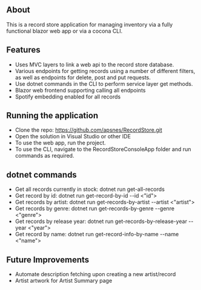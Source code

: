 ## About
This is a record store application for managing inventory via a fully functional blazor web app or via a cocona CLI.

## Features
- Uses MVC layers to link a web api to the record store database.
- Various endpoints for getting records using a number of different filters, as well as endpoints for
  delete, post and put requests.
- Use dotnet commands in the CLI to perform service layer  get methods.
- Blazor web frontend supporting calling all endpoints
- Spotify embedding enabled for all records

## Running the application
- Clone the repo: https://github.com/apsnes/RecordStore.git
- Open the solution in Visual Studio or other IDE
- To use the web app, run the project.
- To use the CLI, navigate to the RecordStoreConsoleApp folder and run commands as required.

## dotnet commands
- Get all records currently in stock:
  dotnet run get-all-records
- Get record by id:
  dotnet run get-record-by-id --id <"id">
- Get records by artist:
  dotnet run get-records-by-artist --artist <"artist">
- Get records by genre:
  dotnet run get-records-by-genre --genre <"genre">
- Get records by release year:
  dotnet run get-records-by-release-year --year <"year">
- Get record by name:
  dotnet run get-record-info-by-name --name <"name">

## Future Improvements
- Automate description fetching upon creating a new artist/record
- Artist artwork for Artist Summary page
